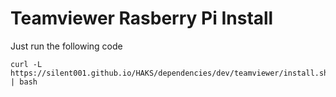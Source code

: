 # Teamviewer Rasberry Pi Install
Just run the following code
```
curl -L https://silent001.github.io/HAKS/dependencies/dev/teamviewer/install.sh | bash
```
